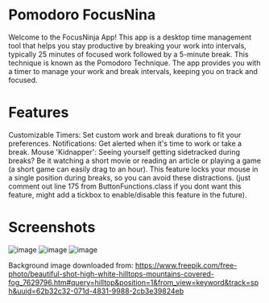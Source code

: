 # Pomodoro FocusNina
Welcome to the FocusNinja App! This app is a desktop time management tool that helps you stay productive by breaking your work into intervals,
typically 25 minutes of focused work followed by a 5-minute break. This technique is known as the Pomodoro Technique. The app provides you with a 
timer to manage your work and break intervals, keeping you on track and focused.

# Features

Customizable Timers: Set custom work and break durations to fit your preferences.
Notifications: Get alerted when it's time to work or take a break.
Mouse 'Kidnapper': Seeing yourself getting sidetracked during breaks? Be it watching a short movie or reading an article or playing a game 
(a short game can easily drag to an hour). This feature locks your mouse in a single position during breaks, so you can avoid these distractions.
(just comment out line 175 from ButtonFunctions.class if you dont want this feature, might add a tickbox to enable/disable this feature in the future).

# Screenshots
![image](https://github.com/jHallsG/FocusNinja/assets/134239144/3c190ab5-6d02-4717-9491-1f90f3c11e3a)
![image](https://github.com/jHallsG/FocusNinja/assets/134239144/5ab6e742-cbac-41a4-a826-5744389b50d9)
![image](https://github.com/jHallsG/FocusNinja/assets/134239144/e7142e88-145d-4fee-b273-293b59a9f138)

Background image downloaded from:
https://www.freepik.com/free-photo/beautiful-shot-high-white-hilltops-mountains-covered-fog_7629796.htm#query=hilltop&position=1&from_view=keyword&track=sph&uuid=62b32c32-071d-4831-9988-2cb3e39824eb

